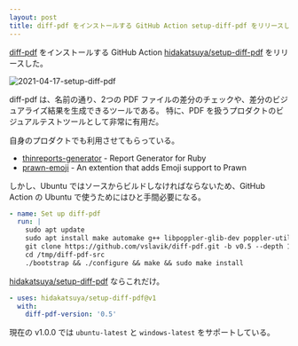 ```yaml
---
layout: post
title: diff-pdf をインストールする GitHub Action setup-diff-pdf をリリースした
---
```


[diff-pdf](https://github.com/vslavik/diff-pdf) をインストールする GitHub Action [hidakatsuya/setup-diff-pdf](https://github.com/hidakatsuya/setup-diff-pdf) をリリースした。

![2021-04-17-setup-diff-pdf](https://user-images.githubusercontent.com/739339/147848159-2a9041c5-9a84-4511-b25a-d1e955e93090.png)

diff-pdf は、名前の通り、2つの PDF ファイルの差分のチェックや、差分のビジュアライズ結果を生成できるツールである。
特に、PDF を扱うプロダクトのビジュアルテストツールとして非常に有用だ。

自身のプロダクトでも利用させてもらっている。

- [thinreports-generator](https://github.com/thinreports/thinreports-generator) - Report Generator for Ruby
- [prawn-emoji](https://github.com/hidakatsuya/prawn-emoji) - An extention that adds Emoji support to Prawn

しかし、Ubuntu ではソースからビルドしなければならないため、GitHub Action の Ubuntu で使うためにはひと手間必要になる。

```yaml
- name: Set up diff-pdf
  run: |
    sudo apt update
    sudo apt install make automake g++ libpoppler-glib-dev poppler-utils libwxgtk3.0-gtk3-dev
    git clone https://github.com/vslavik/diff-pdf.git -b v0.5 --depth 1 /tmp/diff-pdf-src
    cd /tmp/diff-pdf-src
    ./bootstrap && ./configure && make && sudo make install
```

[hidakatsuya/setup-diff-pdf](https://github.com/marketplace/actions/setup-diff-pdf) ならこれだけ。

```yaml
- uses: hidakatsuya/setup-diff-pdf@v1
  with:
    diff-pdf-version: '0.5'
```

現在の v1.0.0 では `ubuntu-latest` と `windows-latest` をサポートしている。
